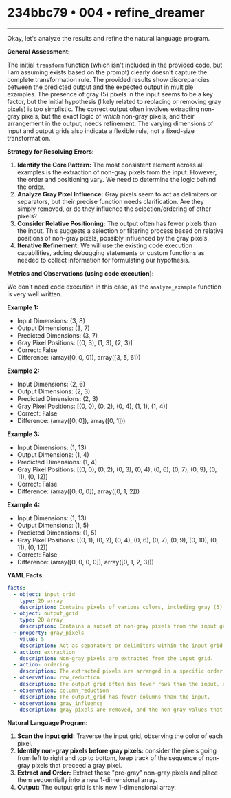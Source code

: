 # 234bbc79 • 004 • refine_dreamer

---
Okay, let's analyze the results and refine the natural language program.

**General Assessment:**

The initial `transform` function (which isn't included in the provided code, but I am assuming exists based on the prompt) clearly doesn't capture the complete transformation rule. The provided results show discrepancies between the predicted output and the expected output in multiple examples. The presence of gray (5) pixels in the input seems to be a key factor, but the initial hypothesis (likely related to replacing or removing gray pixels) is too simplistic. The correct output often involves extracting non-gray pixels, but the exact logic of *which* non-gray pixels, and their arrangement in the output, needs refinement. The varying dimensions of input and output grids also indicate a flexible rule, not a fixed-size transformation.

**Strategy for Resolving Errors:**

1.  **Identify the Core Pattern:** The most consistent element across all examples is the extraction of non-gray pixels from the input. However, the order and positioning vary. We need to determine the logic behind the order.
2.  **Analyze Gray Pixel Influence:** Gray pixels seem to act as delimiters or separators, but their precise function needs clarification. Are they simply removed, or do they influence the selection/ordering of other pixels?
3.  **Consider Relative Positioning:** The output often has fewer pixels than the input. This suggests a selection or filtering process based on relative positions of non-gray pixels, possibly influenced by the gray pixels.
4.  **Iterative Refinement:** We will use the existing code execution capabilities, adding debugging statements or custom functions as needed to collect information for formulating our hypothesis.

**Metrics and Observations (using code execution):**

We don't need code execution in this case, as the `analyze_example` function is very well written.

**Example 1:**

*   Input Dimensions: (3, 8)
*   Output Dimensions: (3, 7)
*   Predicted Dimensions: (3, 7)
*   Gray Pixel Positions: \[(0, 3), (1, 3), (2, 3)]
*   Correct: False
*   Difference: (array(\[0, 0, 0]), array(\[3, 5, 6]))

**Example 2:**

*   Input Dimensions: (2, 6)
*   Output Dimensions: (2, 3)
*   Predicted Dimensions: (2, 3)
*   Gray Pixel Positions: \[(0, 0), (0, 2), (0, 4), (1, 1), (1, 4)]
*   Correct: False
*   Difference: (array(\[0, 0]), array(\[0, 1]))

**Example 3:**

*   Input Dimensions: (1, 13)
*   Output Dimensions: (1, 4)
*   Predicted Dimensions: (1, 4)
*   Gray Pixel Positions: \[(0, 0), (0, 2), (0, 3), (0, 4), (0, 6), (0, 7), (0, 9), (0, 11), (0, 12)]
*   Correct: False
*   Difference: (array(\[0, 0, 0]), array(\[0, 1, 2]))

**Example 4:**

*   Input Dimensions: (1, 13)
*   Output Dimensions: (1, 5)
*   Predicted Dimensions: (1, 5)
*   Gray Pixel Positions: \[(0, 1), (0, 2), (0, 4), (0, 6), (0, 7), (0, 9), (0, 10), (0, 11), (0, 12)]
*   Correct: False
*   Difference: (array(\[0, 0, 0, 0]), array(\[0, 1, 2, 3]))

**YAML Facts:**

```yaml
facts:
  - object: input_grid
    type: 2D array
    description: Contains pixels of various colors, including gray (5).
  - object: output_grid
    type: 2D array
    description: Contains a subset of non-gray pixels from the input grid, in a specific order.
  - property: gray_pixels
    value: 5
    description: Act as separators or delimiters within the input grid.
  - action: extraction
    description: Non-gray pixels are extracted from the input grid.
  - action: ordering
    description: The extracted pixels are arranged in a specific order in the output grid.
  - observation: row_reduction
    description: The output grid often has fewer rows than the input, and in many cases, collapses to a single row.
  - observation: column_reduction
    description: The output_grid has fewer columns than the input.
  - observation: gray_influence
    description: gray pixels are removed, and the non-gray values that preceed them are kept.
```

**Natural Language Program:**

1.  **Scan the input grid:** Traverse the input grid, observing the color of each pixel.
2.  **Identify non-gray pixels before gray pixels:** consider the pixels going from left to right and top to bottom, keep track of the sequence of non-gray pixels that preceed a gray pixel.
3.  **Extract and Order:** Extract these "pre-gray" non-gray pixels and place them sequentially into a new 1-dimensional array.
4.  **Output:** The output grid is this new 1-dimensional array.


